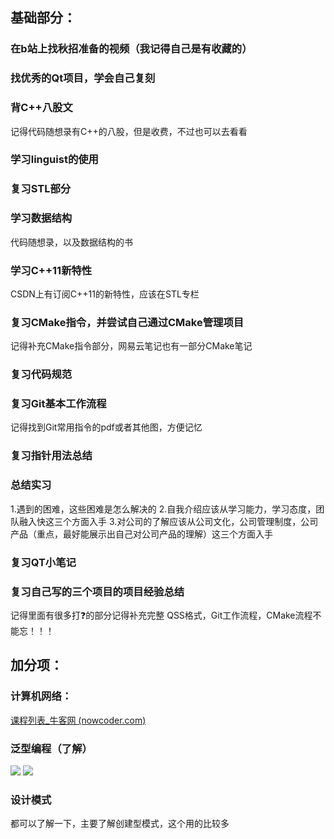 ## 基础部分：
### 在b站上找秋招准备的视频（我记得自己是有收藏的）
### 找优秀的Qt项目，学会自己复刻
### 背C++八股文
记得代码随想录有C++的八股，但是收费，不过也可以去看看
### 学习linguist的使用
### 复习STL部分
### 学习数据结构
代码随想录，以及数据结构的书

### 学习C++11新特性

CSDN上有订阅C++11的新特性，应该在STL专栏
### 复习CMake指令，并尝试自己通过CMake管理项目
记得补充CMake指令部分，网易云笔记也有一部分CMake笔记
### 复习代码规范

### 复习Git基本工作流程

记得找到Git常用指令的pdf或者其他图，方便记忆
### 复习指针用法总结
### 总结实习
1.遇到的困难，这些困难是怎么解决的
2.自我介绍应该从学习能力，学习态度，团队融入快这三个方面入手
3.对公司的了解应该从公司文化，公司管理制度，公司产品（重点，最好能展示出自己对公司产品的理解）这三个方面入手

### 复习QT小笔记
### 复习自己写的三个项目的项目经验总结
记得里面有很多打❓的部分记得补充完整
QSS格式，Git工作流程，CMake流程不能忘！！！

## 加分项：

### 计算机网络：

[课程列表_牛客网 (nowcoder.com)](https://www.nowcoder.com/study/live/504/4/1)
### 泛型编程（了解）
![](附件/泛型编程1.jpg)
![](附件/泛型编程2.jpg)

### 设计模式
都可以了解一下，主要了解创建型模式，这个用的比较多
